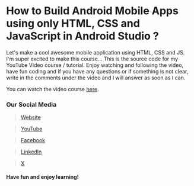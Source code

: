 # How to Build Android Mobile Apps using only HTML, CSS and JavaScript in Android Studio ?

Let's make a cool awesome mobile application using HTML, CSS and JS. I'm super excited to make this course...
This is the source code for my YouTube Video course / tutorial. 
Enjoy watching and following the video, have fun coding and if you have any questions or if something is not clear, write in the comments under the video and I will answer as soon as I can.

You can watch the video course [here](https://youtu.be/a3kCIofNggw?si=P_IPuReLaj-Wc4Lr).

### Our Social Media

>  [Website](https://aqyanoos.com)

>  [YouTube](https://www.youtube.com/@Aqyanoos)

>  [Facebook](https://www.facebook.com/Aqyanoos)

>  [LinkedIn](https://www.linkedin.com/in/aqyanoos/)

>  [X](https://twitter.com/Aqyanoos)



#### Have fun and enjoy learning!




